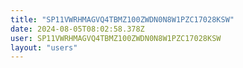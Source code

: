 ```yaml
---
title: "SP11VWRHMAGVQ4TBMZ100ZWDN0N8W1PZC17028KSW"
date: 2024-08-05T08:02:58.378Z
user: SP11VWRHMAGVQ4TBMZ100ZWDN0N8W1PZC17028KSW
layout: "users"
---
```

    